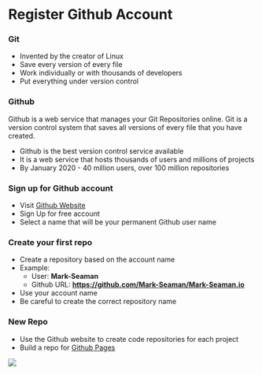 # Register Github Account

### Git
* Invented by the creator of Linux
* Save every version of every file
* Work individually or with thousands of developers
* Put everything under version control


### Github

Github is a web service that manages your Git Repositories online.  Git is a version control
system that saves all versions of every file that you have created.

* Github is the best version control service available
* It is a web service that hosts thousands of users and millions of projects
* By January 2020 - 40 million users, over 100 million repositories


### Sign up for Github account
* Visit [Github Website](https://github.com)
* Sign Up for free account
* Select a name that will be your permanent Github user name


### Create your first repo
* Create a repository based on the account name
* Example:  
    * User:  **Mark-Seaman**
    * Github URL: **https://github.com/Mark-Seaman/Mark-Seaman.io**
* Use your account name
* Be careful to create the correct repository name


### New Repo
* Use the Github website to create code repositories for each project
* Build a repo for [Github Pages](GithubPages)

![](img/git-new-repo.png)

